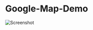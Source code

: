 # Google-Map-Demo

![Screenshot](https://raw.github.com/GolapHasan/Google-Map-Demo/master/Google-Map-Demo/screenshot_demo_map.png?raw=true "Optional Title")
